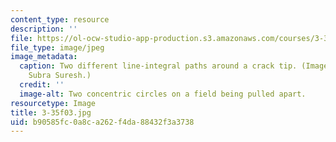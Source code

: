 ```yaml
---
content_type: resource
description: ''
file: https://ol-ocw-studio-app-production.s3.amazonaws.com/courses/3-35-fracture-and-fatigue-fall-2003/b90585fc0a8ca262f4da88432f3a3738_3-35f03.jpg
file_type: image/jpeg
image_metadata:
  caption: Two different line-integral paths around a crack tip. (Image courtesy of
    Subra Suresh.)
  credit: ''
  image-alt: Two concentric circles on a field being pulled apart.
resourcetype: Image
title: 3-35f03.jpg
uid: b90585fc-0a8c-a262-f4da-88432f3a3738
---
```

